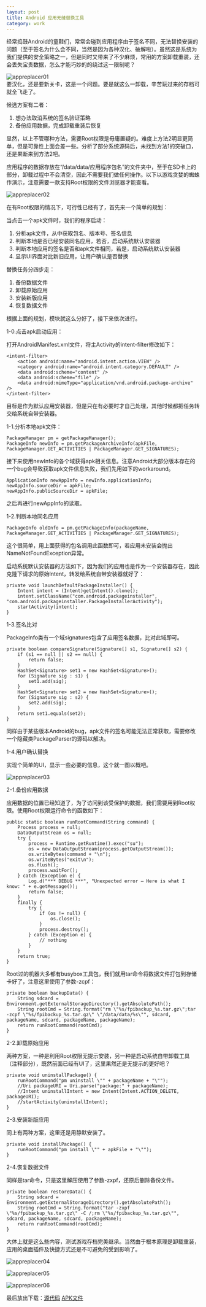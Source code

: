 ```yaml
---
layout: post
title: Android 应用无缝替换工具
category: work
---
```


经常捣鼓Android的童鞋们，常常会碰到应用程序由于签名不同，无法替换安装的问题（至于签名为什么会不同，当然是因为各种汉化、破解啦）。虽然这是系统为我们提供的安全策略之一，但是同时又带来了不少麻烦，常用的方案卸载重装，还会丢失宝贵数据，怎么才能巧妙的的绕过这一限制呢？

![appreplacer01](http://blog.toraleap.com/wp-content/uploads/2012/01/appreplacer01.png)  
要汉化，还是要新关卡，这是一个问题。要是就这么一卸载，辛苦玩过来的存档可就全飞走了。

候选方案有二者： 
1.  想办法取消系统的签名验证策略 
2.  备份应用数据，完成卸载重装后恢复

显然，以上不管哪种方法，需要Root权限是毋庸置疑的。难度上方法2明显更简单，但是可靠性上面会差一些。分析了部分系统源码后，未找到方法1的突破口，还是果断来到方法2吧。

应用程序的数据存放在“/data/data/应用程序包名”的文件夹中，至于在SD卡上的部分，卸载过程中不会清空，因此不需要我们做任何操作。以下以游戏贪婪的蜘蛛作演示，注意需要一款支持Root权限的文件浏览器才能查看。

![appreplacer02](http://blog.toraleap.com/wp-content/uploads/2012/01/appreplacer021.png)  

在有Root权限的情况下，可行性已经有了，首先来一个简单的规划：

当点击一个apk文件时，我们的程序启动： 
1.  分析apk文件，从中获取包名、版本号、签名信息 
2.  判断本地是否已经安装同名应用，若否，启动系统默认安装器 
3.  判断本地应用的签名是否和apk文件相同，若是，启动系统默认安装器 
4.  显示UI界面对比新旧应用，让用户确认是否替换

替换任务分四步走： 
1.  备份数据文件 
2.  卸载原始应用 
3.  安装新版应用 
4.  恢复数据文件

根据上面的规划，模块就这么分好了，接下来依次进行。

1-0.点击apk启动应用：

打开AndroidManifest.xml文件，将主Activity的intent-filter修改如下：

	<intent-filter> 
	    <action android:name="android.intent.action.VIEW" /> 
	    <category android:name="android.intent.category.DEFAULT" /> 
	    <data android:scheme="content" /> 
	    <data android:scheme="file" /> 
	    <data android:mimeType="application/vnd.android.package-archive" /> 
	</intent-filter>
目标是作为默认应用安装器，但是只在有必要时才自己处理，其他时候都把任务转交给系统自带安装器。

1-1.分析本地apk文件：

	PackageManager pm = getPackageManager(); 
	PackageInfo newInfo = pm.getPackageArchiveInfo(apkFile, PackageManager.GET_ACTIVITIES | PackageManager.GET_SIGNATURES);
接下来使用newInfo的各个域获得apk相关信息。注意Android大部分版本存在的一个bug会导致获取apk文件信息失败，我们先用如下的workaround。

	ApplicationInfo newAppInfo = newInfo.applicationInfo; 
	newAppInfo.sourceDir = apkFile; 
	newAppInfo.publicSourceDir = apkFile;
 
之后再进行newAppInfo的读取。

1-2.判断本地同名应用

	PackageInfo oldInfo = pm.getPackageInfo(packageName, PackageManager.GET_ACTIVITIES | PackageManager.GET_SIGNATURES);
 
这个很简单，用上面获得的包名调用此函数即可，若应用未安装会抛出NameNotFoundException异常。

启动系统默认安装器的方法如下，因为我们的应用也是作为一个安装器存在，因此克隆下请求的原始Intent，转发给系统自带安装器就好了：

	private void launchDefaultPackageInstaller() { 
	    Intent intent = (Intent)getIntent().clone(); 
	    intent.setClassName("com.android.packageinstaller", "com.android.packageinstaller.PackageInstallerActivity"); 
	    startActivity(intent); 
	}
1-3.签名比对

PackageInfo类有一个域signatures包含了应用签名数据，比对此域即可。

	private boolean compareSignature(Signature[] s1, Signature[] s2) { 
	    if (s1 == null || s2 == null) { 
	        return false; 
	    } 
	    HashSet<Signature> set1 = new HashSet<Signature>(); 
	    for (Signature sig : s1) { 
	        set1.add(sig); 
	    } 
	    HashSet<Signature> set2 = new HashSet<Signature>(); 
	    for (Signature sig : s2) { 
	        set2.add(sig); 
	    } 
	    return set1.equals(set2); 
	}
同样由于某些版本Android的bug，apk文件的签名可能无法正常获取，需要修改一个隐藏类PackageParser的源码以解决。

1-4.用户确认替换

实现个简单的UI，显示一些必要的信息，这个就一图以概吧。

![appreplacer03](http://blog.toraleap.com/wp-content/uploads/2012/01/appreplacer03.png)  

2-1.备份应用数据

应用数据的位置已经知道了，为了访问到该受保护的数据，我们需要用到Root权限。使用Root权限运行命令的函数如下：

	public static boolean runRootCommand(String command) { 
	    Process process = null; 
	    DataOutputStream os = null; 
	    try { 
	        process = Runtime.getRuntime().exec("su"); 
	        os = new DataOutputStream(process.getOutputStream()); 
	        os.writeBytes(command + "\n"); 
	        os.writeBytes("exit\n"); 
	        os.flush(); 
	        process.waitFor(); 
	    } catch (Exception e) { 
	        Log.d("*** DEBUG ***", "Unexpected error – Here is what I know: " + e.getMessage());
	        return false; 
	    } 
	    finally { 
	        try { 
	            if (os != null) { 
	                os.close(); 
	            } 
	            process.destroy(); 
	        } catch (Exception e) { 
	            // nothing 
	        } 
	    } 
	    return true; 
	}
Root过的机器大多都有busybox工具包，我们就用tar命令将数据文件打包到存储卡好了，注意这里使用了参数-zcpf：

	private boolean backupData() { 
	    String sdcard = Environment.getExternalStorageDirectory().getAbsolutePath(); 
	    String rootCmd = String.format("rm \"%s/fpibackup_%s.tar.gz\";tar -zcpf \"%s/fpibackup_%s.tar.gz\" \"/data/data/%s\"", sdcard, packageName, sdcard, packageName, packageName); 
	    return runRootCommand(rootCmd); 
	}
2-2.卸载原始应用

两种方案，一种是利用Root权限无提示安装，另一种是启动系统自带卸载工具（注释部分），既然前面已经有UI了，这里果然还是无提示的更好吧？

	private void uninstallPackage() { 
	    runRootCommand("pm uninstall \"" + packageName + "\""); 
	    //Uri packageURI = Uri.parse("package:" + packageName);      
	    //Intent uninstallIntent = new Intent(Intent.ACTION_DELETE, packageURI);      
	    //startActivity(uninstallIntent); 
	}
2-3.安装新版应用

同上有两种方案，这里还是用静默安装了。

	private void installPackage() { 
	    runRootCommand("pm install \"" + apkFile + "\""); 
	}
2-4.恢复数据文件

同样是tar命令，只是这里解压使用了参数-zxpf，还原后删除备份文件。

	private boolean restoreData() { 
	    String sdcard = Environment.getExternalStorageDirectory().getAbsolutePath(); 
	    String rootCmd = String.format("tar -zxpf \"%s/fpibackup_%s.tar.gz\" -C /;rm \"%s/fpibackup_%s.tar.gz\"", sdcard, packageName, sdcard, packageName); 
	    return runRootCommand(rootCmd);    
	}
大体上就是这么些内容，测试游戏存档完美继承。当然由于根本原理是卸载重装，应用的桌面插件及快捷方式还是不可避免的受到影响了。

![appreplacer04](http://blog.toraleap.com/wp-content/uploads/2012/01/appreplacer04.png)

![appreplacer05](http://blog.toraleap.com/wp-content/uploads/2012/01/appreplacer05.png)

![appreplacer06](http://blog.toraleap.com/wp-content/uploads/2012/01/appreplacer06.png)

最后放出下载：[源代码](http://res.toraleap.com/attachments/AppReplacer.zip) [APK文件](http://res.toraleap.com/attachments/AppReplacer.apk)